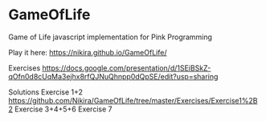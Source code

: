 # GameOfLife

Game of Life javascript implementation for Pink Programming

Play it here: https://nikira.github.io/GameOfLife/

Exercises https://docs.google.com/presentation/d/1SEiBSkZ-qOfn0d8cUqMa3ejhx8rfQJNuQhnpp0dQpSE/edit?usp=sharing

Solutions
Exercise 1+2 https://github.com/Nikira/GameOfLife/tree/master/Exercises/Exercise1%2B2
Exercise 3+4+5+6
Exercise 7

